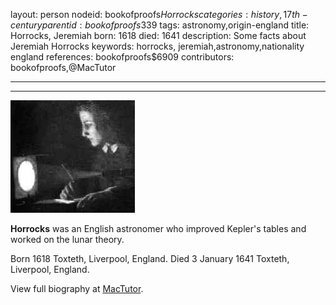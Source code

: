 layout: person
nodeid: bookofproofs$Horrocks
categories: history,17th-century
parentid: bookofproofs$339
tags: astronomy,origin-england
title: Horrocks, Jeremiah
born: 1618
died: 1641
description: Some facts about Jeremiah Horrocks
keywords: horrocks, jeremiah,astronomy,nationality england
references: bookofproofs$6909
contributors: bookofproofs,@MacTutor

---


---

![Horrocks.jpg](https://github.com/bookofproofs/bookofproofs.github.io/blob/main/_sources/_assets/images/portraits/Horrocks.jpg?raw=true)

**Horrocks** was an English astronomer who improved Kepler's tables and worked on the lunar theory.

Born 1618 Toxteth, Liverpool, England. Died 3 January 1641 Toxteth, Liverpool, England.


View full biography at [MacTutor](https://mathshistory.st-andrews.ac.uk/Biographies/Horrocks/).
